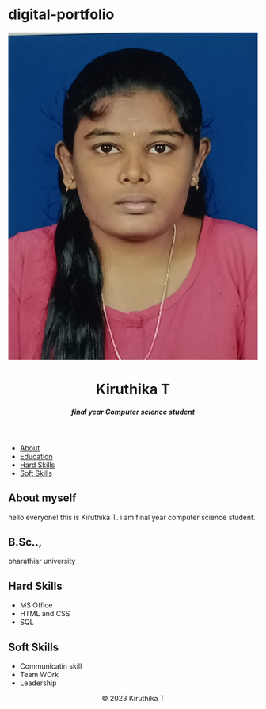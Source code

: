 # digital-portfolio

<!DOCTYPE html>
<html>
    <head>
        <title>PORT FOLIO</title>
        <link rel="stylesheet" href="port folio.css">
    </head>
    <body>
         <header>
            <div class="headercontent">
                <img src="photo kiruthi.jpg" alt="your profile pic" class="my-pic">
                <h1>Kiruthika T</h1>
                <h5>final year Computer science student</h5>
            </div>
         </header>
         <nav>
        <ul>
            <li><a href="#about">About </a> </li>             
            <li><a href="#edu">Education </a> </li>
            <li> <a href="#hskill">Hard Skills</a> </li>
            <li><a href="#sskill">Soft Skills</a> </li>
        </ul>
         </nav>
         <section id="About">
            <div class="section">
                <h2>About myself</h2>
                <p>hello everyone! this is Kiruthika T. i am final year computer science student.</p>
            </div>
         </section>
         <section id="edu">
            <div class="section">
                <h2>B.Sc..,</h2>
                <p>bharathiar university</p>
            </div>
         </section>
         <section id="hskill">
            <div class="section">
                <h2>Hard Skills</h2>
                <ul>
                    <li>MS Office</li>
                    <li>HTML and CSS</li>
                    <li>SQL</li>
                </ul>
            </div>
         </section>
         <section id="sskill">
            <div class="section">
                <h2>Soft Skills</h2>
                <ul>
                    <li>Communicatin skill</li>
                    <li>Team WOrk</li>
                    <li>Leadership</li>
                </ul>
            </div>
         </section>
         <footer>
            <center>
            <p>&copy; 2023 Kiruthika T</p>
        </center>
         </footer>
    </body>
</html>
